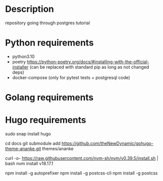 # Description

repository going through postgres tutorial

# Python requirements

- python3.10
- poetry https://python-poetry.org/docs/#installing-with-the-official-installer (can be replaced with standard pip as long as not changed deps)
- docker-compose (only for pytest tests + postgresql code)

# Golang requirements

# Hugo requirements

sudo snap install hugo

cd docs
git submodule add https://github.com/theNewDynamic/gohugo-theme-ananke.git themes/ananke

curl -o- https://raw.githubusercontent.com/nvm-sh/nvm/v0.39.5/install.sh | bash
nvm install v18.17.1

npm install -g autoprefixer
npm install -g postcss-cli
npm install -g postcss
